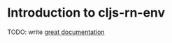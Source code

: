 # Introduction to cljs-rn-env

TODO: write [great documentation](http://jacobian.org/writing/what-to-write/)
